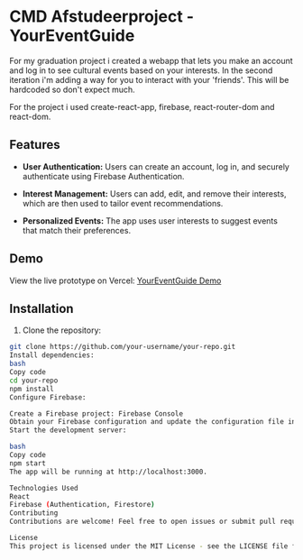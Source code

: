 # CMD Afstudeerproject - YourEventGuide

For my graduation project i created a webapp that lets you make an account and log in to see cultural events based on your interests. In the second iteration i'm adding a way for you to interact with your 'friends'. This will be hardcoded so don't expect much.

For the project i used create-react-app, firebase, react-router-dom and react-dom.

## Features

- **User Authentication:** Users can create an account, log in, and securely authenticate using Firebase Authentication.

- **Interest Management:** Users can add, edit, and remove their interests, which are then used to tailor event recommendations.

- **Personalized Events:** The app uses user interests to suggest events that match their preferences.

## Demo

View the live prototype on Vercel: [YourEventGuide Demo](afstudeerproject-omega.vercel.app)

## Installation

1. Clone the repository:

```bash
git clone https://github.com/your-username/your-repo.git
Install dependencies:
bash
Copy code
cd your-repo
npm install
Configure Firebase:

Create a Firebase project: Firebase Console
Obtain your Firebase configuration and update the configuration file in src/firebase/firebaseConfig.js.
Start the development server:

bash
Copy code
npm start
The app will be running at http://localhost:3000.

Technologies Used
React
Firebase (Authentication, Firestore)
Contributing
Contributions are welcome! Feel free to open issues or submit pull requests.

License
This project is licensed under the MIT License - see the LICENSE file for details.
```
